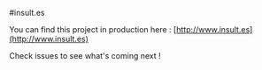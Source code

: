 #insult.es

You can find this project in production here : [http://www.insult.es](http://www.insult.es)


Check issues to see what's coming next !
